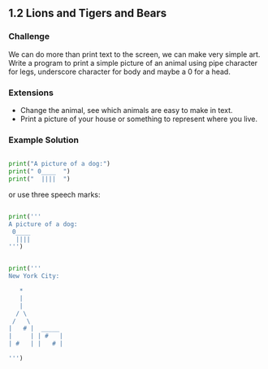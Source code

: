 ---
---
## 1.2 Lions and Tigers and Bears

### Challenge

We can do more than print text to the screen, we can make very simple art. Write a
program to print a simple picture of an animal using pipe character for legs, underscore
character for body and maybe a 0 for a head.


### Extensions

* Change the animal, see which animals are easy to make in text.
* Print a picture of your house or something to represent where you live.


### Example Solution

```python

print("A picture of a dog:")
print(" 0____  ")
print("  ||||  ")

```

or use three speech marks:

```python

print('''
A picture of a dog:
 0____
  ||||
''')

```

```python

print('''
New York City:

   *
   |
   |
  / \
 /   \
|   # |  _____
|     | | #   |
| #   | |   # |

''')

```
